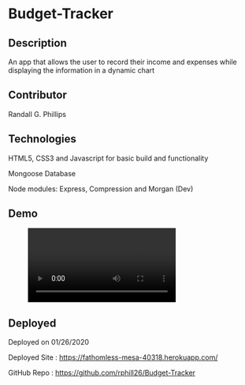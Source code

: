 # Budget-Tracker

## Description
An app that allows the user to record their income and expenses while displaying the information in a dynamic chart

## Contributor
Randall G. Phillips

## Technologies
HTML5, CSS3 and Javascript for basic build and functionality

Mongoose Database

Node modules: Express, Compression and Morgan (Dev)

## Demo
<figure class="video_container">
  <video controls="true" allowfullscreen="true">
    <source src="./public/ezgif.com-optimize.gif" type="video/gif">
  </video>
</figure>

## Deployed

Deployed on 01/26/2020

Deployed Site : https://fathomless-mesa-40318.herokuapp.com/

GitHub Repo : https://github.com/rphill26/Budget-Tracker



